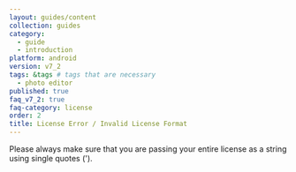 ```yaml
---
layout: guides/content
collection: guides
category:
  - guide
  - introduction
platform: android
version: v7_2
tags: &tags # tags that are necessary
  - photo editor
published: true
faq_v7_2: true
faq-category: license
order: 2
title: License Error / Invalid License Format
---
```


Please always make sure that you are passing your entire license as a string using single quotes (').